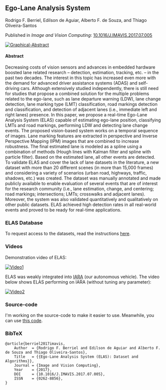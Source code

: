 ## Ego-Lane Analysis System

Rodrigo F. Berriel, Edilson de Aguiar, Alberto F. de Souza, and Thiago Oliveira-Santos

Published in *Image and Vision Computing*: [10.1016/J.IMAVIS.2017.07.005](https://doi.org/10.1016/J.IMAVIS.2017.07.005)

[![Graphical-Abstract](https://github.com/rodrigoberriel/ego-lane-analysis-system/blob/master/images/graphical-abstract.png)](http://www.sciencedirect.com/science/article/pii/S0262885617301130)

#### Abstract

Decreasing costs of vision sensors and advances in embedded hardware boosted lane related research – detection, estimation, tracking, etc. – in the past two decades. The interest in this topic has increased even more with the demand for advanced driver assistance systems (ADAS) and self-driving cars. Although extensively studied independently, there is still need for studies that propose a combined solution for the multiple problems related to the ego-lane, such as lane departure warning (LDW), lane change detection, lane marking type (LMT) classification, road markings detection and classification, and detection of adjacent lanes (i.e., immediate left and right lanes) presence. In this paper, we propose a real-time Ego-Lane Analysis System (ELAS) capable of estimating ego-lane position, classifying LMTs and road markings, performing LDW and detecting lane change events. The proposed vision-based system works on a temporal sequence of images. Lane marking features are extracted in perspective and Inverse Perspective Mapping (IPM) images that are combined to increase robustness. The final estimated lane is modeled as a spline using a combination of methods (Hough lines with Kalman filter and spline with particle filter). Based on the estimated lane, all other events are detected. To validate ELAS and cover the lack of lane datasets in the literature, a new dataset with more than 20 different scenes (in more than 15,000 frames) and considering a variety of scenarios (urban road, highways, traffic, shadows, etc.) was created. The dataset was manually annotated and made publicly available to enable evaluation of several events that are of interest for the research community (i.e., lane estimation, change, and centering; road markings; intersections; LMTs; crosswalks and adjacent lanes). Moreover, the system was also validated quantitatively and qualitatively on other public datasets. ELAS achieved high detection rates in all real-world events and proved to be ready for real-time applications.

### ELAS Database

To request access to the datasets, read the instructions [here](https://github.com/rodrigoberriel/ego-lane-analysis-system/blob/master/datasets/).

### Videos

Demonstration video of ELAS:

[![Video1](https://github.com/rodrigoberriel/ego-lane-analysis-system/blob/master/images/thumb-video-1.png)](https://youtu.be/NPU9tiyA8vw)

ELAS was weakly integrated into [IARA](http://www.lcad.inf.ufes.br/wiki/index.php/IARA) (our autonomous vehicle). The video below shows ELAS performing on IARA (without tuning any parameter):

[![Video2](https://github.com/rodrigoberriel/ego-lane-analysis-system/blob/master/images/thumb-video-2.png)](https://youtu.be/R5wdPJ4ZI5M)

### Source-code

I'm working on the source-code to make it easier to use. Meanwhile, you can use [this code](https://github.com/LCAD-UFES/carmen_lcad/tree/master/src/lane_analysis).

### BibTeX

    @article{berriel2017imavis,
        Author  = {Rodrigo F. Berriel and Edilson de Aguiar and Alberto F. de Souza and Thiago Oliveira-Santos},
        Title   = {{Ego-Lane Analysis System (ELAS): Dataset and Algorithms}},
        Journal = {Image and Vision Computing},
        Year    = {2017},
        DOI     = {10.1016/J.IMAVIS.2017.07.005},
        ISSN    = {0262-8856},
    }